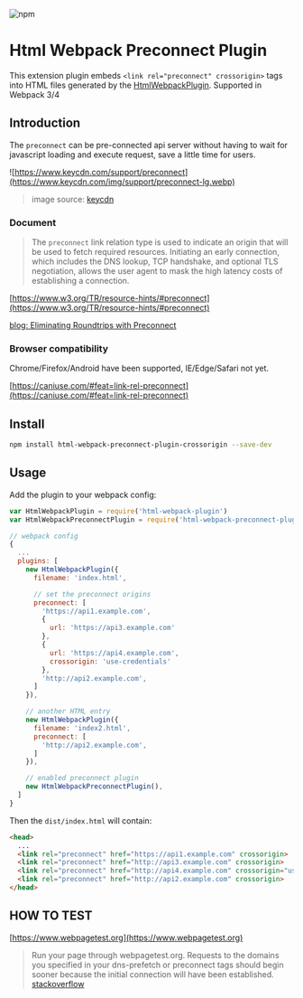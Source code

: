 ![npm](https://img.shields.io/npm/v/html-webpack-preconnect-plugin-crossorigin.svg)

# Html Webpack Preconnect Plugin

This extension plugin embeds `<link rel="preconnect" crossorigin>` tags into HTML files generated by the [HtmlWebpackPlugin](https://github.com/jantimon/html-webpack-plugin). Supported in Webpack 3/4

## Introduction

The `preconnect` can be pre-connected api server without having to wait for javascript loading and execute request, save a little time for users.

![https://www.keycdn.com/support/preconnect](https://www.keycdn.com/img/support/preconnect-lg.webp)
> image source: [keycdn](https://www.keycdn.com/support/preconnect)

### Document

> The `preconnect` link relation type is used to indicate an origin that will be used to fetch required resources. Initiating an early connection, which includes the DNS lookup, TCP handshake, and optional TLS negotiation, allows the user agent to mask the high latency costs of establishing a connection.

[https://www.w3.org/TR/resource-hints/#preconnect](https://www.w3.org/TR/resource-hints/#preconnect)

[blog: Eliminating Roundtrips with Preconnect](https://www.igvita.com/2015/08/17/eliminating-roundtrips-with-preconnect/)

### Browser compatibility

Chrome/Firefox/Android have been supported, IE/Edge/Safari not yet.

[https://caniuse.com/#feat=link-rel-preconnect](https://caniuse.com/#feat=link-rel-preconnect)

## Install

```bash
npm install html-webpack-preconnect-plugin-crossorigin --save-dev
```

## Usage

Add the plugin to your webpack config:

```javascript
var HtmlWebpackPlugin = require('html-webpack-plugin')
var HtmlWebpackPreconnectPlugin = require('html-webpack-preconnect-plugin-crossorigin')

// webpack config
{
  ...
  plugins: [
    new HtmlWebpackPlugin({
      filename: 'index.html',

      // set the preconnect origins
      preconnect: [
        'https://api1.example.com',
        {
          url: 'https://api3.example.com'
        },
        {
          url: 'https://api4.example.com',
          crossorigin: 'use-credentials'
        },
        'http://api2.example.com',
      ]
    }),

    // another HTML entry
    new HtmlWebpackPlugin({
      filename: 'index2.html',
      preconnect: [
        'http://api2.example.com',
      ]
    }),

    // enabled preconnect plugin
    new HtmlWebpackPreconnectPlugin(),
  ]
}
```

Then the `dist/index.html` will contain:

```html
<head>
  ...
  <link rel="preconnect" href="https://api1.example.com" crossorigin>
  <link rel="preconnect" href="http://api3.example.com" crossorigin>
  <link rel="preconnect" href="http://api4.example.com" crossorigin="use-credentials">
  <link rel="preconnect" href="http://api2.example.com" crossorigin>
</head>
```

## HOW TO TEST

[https://www.webpagetest.org](https://www.webpagetest.org)

> Run your page through webpagetest.org. Requests to the domains you specified in your dns-prefetch or preconnect tags should begin sooner because the initial connection will have been established. [stackoverflow](https://stackoverflow.com/questions/39629343/how-do-you-test-the-effects-of-dns-prefetch-and-preconnect)
